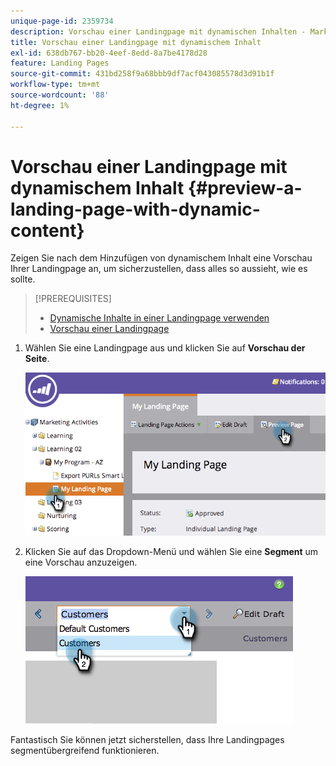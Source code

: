 ```yaml
---
unique-page-id: 2359734
description: Vorschau einer Landingpage mit dynamischen Inhalten - Marketo-Dokumente - Produktdokumentation
title: Vorschau einer Landingpage mit dynamischem Inhalt
exl-id: 638db767-bb20-4eef-8edd-8a7be4178d28
feature: Landing Pages
source-git-commit: 431bd258f9a68bbb9df7acf043085578d3d91b1f
workflow-type: tm+mt
source-wordcount: '88'
ht-degree: 1%

---
```


# Vorschau einer Landingpage mit dynamischem Inhalt {#preview-a-landing-page-with-dynamic-content}

Zeigen Sie nach dem Hinzufügen von dynamischem Inhalt eine Vorschau Ihrer Landingpage an, um sicherzustellen, dass alles so aussieht, wie es sollte.

>[!PREREQUISITES]
>
>* [Dynamische Inhalte in einer Landingpage verwenden](/help/marketo/product-docs/demand-generation/landing-pages/personalizing-landing-pages/use-dynamic-content-in-a-landing-page.md)
>* [Vorschau einer Landingpage](/help/marketo/product-docs/demand-generation/landing-pages/landing-page-actions/preview-a-landing-page.md)

1. Wählen Sie eine Landingpage aus und klicken Sie auf **Vorschau der Seite**.

   ![](assets/image2014-9-17-16-3a9-3a55.png)

1. Klicken Sie auf das Dropdown-Menü und wählen Sie eine **Segment** um eine Vorschau anzuzeigen.

   ![](assets/image2014-9-25-15-3a34-3a40.png)

Fantastisch Sie können jetzt sicherstellen, dass Ihre Landingpages segmentübergreifend funktionieren.
